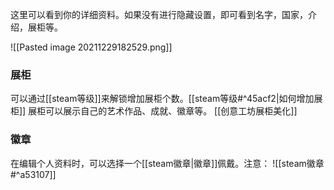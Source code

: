 这里可以看到你的详细资料。如果没有进行隐藏设置，即可看到名字，国家，介绍，展柜等。

![[Pasted image 20211229182529.png]]

### 展柜
可以通过[[steam等级]]来解锁增加展柜个数。[[steam等级#^45acf2|如何增加展柜]]
展柜可以展示自己的艺术作品、成就、徽章等。
[[创意工坊展柜美化]]

### 徽章
在编辑个人资料时，可以选择一个[[steam徽章|徽章]]佩戴。注意：
![[steam徽章#^a53107]]


